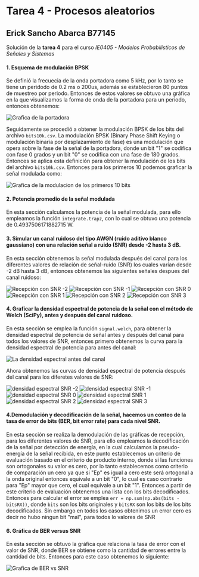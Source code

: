 # Tarea 4 - Procesos aleatorios
## Erick Sancho Abarca B77145
Solución de la **tarea 4** para el curso *IE0405 - Modelos Probabilísticos de Señales y Sistemas*

#### 1. Esquema de modulación BPSK

Se definió la frecuecia de la onda portadora como 5 kHz, por lo tanto se tiene un peridodo de 0.2 ms o 200us, además se establecieron 80 puntos de muestreo por periodo. Entonces de estos valores se obtuvo una gráfica en la que visualizamos la forma de onda de la portadora para un periodo, entonces obtenemos:

![Grafica de la portadora](graficas/Forma_onda_portadora.png)

Seguidamente se procedió a obtener la modulación BPSK de los bits del archivo `bits10k.csv`. La modulación BPSK (Binary Phase Shift Keying o modulación binaria por desplazamiento de fase) es una modulación que opera sobre la fase de la señal de la portadora, donde un bit "1" se codifica con fase 0 grados y un bit "0" se codifica con una fase de 180 grados. Entonces se aplica esta definición para obtener la modulación de los bits del archivo `bits10k.csv`. Entonces para los primeros 10 podemos graficar la señal modulada como:

![Grafica de la modulacion de los primeros 10 bits](graficas/modulado.png)

#### 2. Potencia promedio de la señal modulada

En esta sección calculamos la potencia de la señal modulada, para ello empleamos la función `integrate.trapz`, con lo cual se obtuvo una potencia de 0.4937506171882715 W.

#### 3. Simular un canal ruidoso del tipo AWGN (ruido aditivo blanco gaussiano) con una relación señal a ruido (SNR) desde -2 hasta 3 dB.

En esta sección obtenemos la señal modulada después del canal para los diferentes valores de relación de señal-ruido (SNR) los cuales varían desde -2 dB hasta 3 dB, entonces obtenemos las siguientes señales despues del canal ruidoso:

![Recepción con SNR -2](graficas/RX_para_SNR_-2.png)
![Recepción con SNR -1](graficas/RX_para_SNR_-1.png)
![Recepción con SNR 0](graficas/RX_para_SNR_0.png)
![Recepción con SNR 1](graficas/RX_para_SNR_1.png)
![Recepción con SNR 2](graficas/RX_para_SNR_2.png)
![Recepción con SNR 3](graficas/RX_para_SNR_3.png)

#### 4. Graficar la densidad espectral de potencia de la señal con el método de Welch (SciPy), antes y después del canal ruidoso.

En esta sección se emplea la función `signal.welch`, para obtener la densidad espectral de potencia de señal antes y después del canal para todos los valores de SNR, entonces primero obtenemos la curva para la densidad espectral de potencia para antes del canal:

![La densidad espectral antes del canal](graficas/espectro_antes_canal.png)

Ahora obtenemos las curvas de densidad espectral de potencia después del canal para los diferetes valores de SNR:

![densidad espectral SNR -2](graficas/espectro_despues_canal_SNR_-2.png)
![densidad espectral SNR -1](graficas/espectro_despues_canal_SNR_-1.png)
![densidad espectral SNR 0](graficas/espectro_despues_canal_SNR_0.png)
![densidad espectral SNR 1](graficas/espectro_despues_canal_SNR_1.png)
![densidad espectral SNR 2](graficas/espectro_despues_canal_SNR_2.png)
![densidad espectral SNR 3](graficas/espectro_despues_canal_SNR_3.png)

#### 4.Demodulación y decodificación de la señal, hacemos un conteo de la tasa de error de bits (BER, bit error rate) para cada nivel SNR.

En esta sección se realiza la demodulación de las gráficas de recepción, para los diferentes valores de SNR, para ello empleamos la decodificación de la señal por detección de energía, en la cual calculamos la pseudo-energía de la señal recibida, en este punto establecemos un criterio de evaluación basado en el criterio de producto interno, donde si las funciones son ortogonales su valor es cero, por lo tanto establecemos como criterio de comparación un cero ya que si "Ep" es igual a cero este será ortogonal a la onda original entonces equivale a un bit "0", lo cual es caso contrario para "Ep" mayor que cero, el cual equivale a un bit "1". Entonces a partir de este criterio de evaluación obtenemos una lista con los bits decodificados. Entonces para calcular el error se emplea `err = np.sum(np.abs(bits - bitsRX))`, donde `bits` son los bits originales y `bitsRX` son los bits de los bits decodificados. Sin embargo en todos los casos obtenimos un error cero es decir no hubo ningun bit "mal", para todos lo valores de SNR

#### 6. Gráfica de BER versus SNR

En esta sección se obtuvo la gráfica que relaciona la tasa de error con el valor de SNR, donde BER se obtiene como la cantidad de errores entre la cantidad de bits. Entonces para este caso obtenemos lo siguiente:

![Grafica de BER vs SNR](graficas/BER_vs_SNR.png)